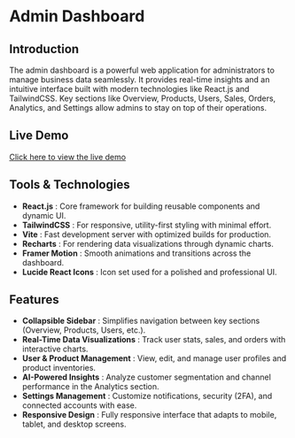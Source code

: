 

# Admin Dashboard

## Introduction
The admin dashboard is a powerful web application for administrators to manage business data seamlessly. It provides real-time insights and an intuitive interface built with modern technologies like React.js and TailwindCSS. Key sections like Overview, Products, Users, Sales, Orders, Analytics, and Settings allow admins to stay on top of their operations.

## Live Demo
[Click here to view the live demo](https://admin-dashboard-teal-seven.vercel.app/)


## Tools & Technologies
<ul>
  <li><strong>React.js</strong> : Core framework for building reusable components and dynamic UI.</li>
  <li><strong>TailwindCSS</strong> : For responsive, utility-first styling with minimal effort.</li>
  <li><strong>Vite</strong> : Fast development server with optimized builds for production.</li>
  <li><strong>Recharts</strong> : For rendering data visualizations through dynamic charts.</li>
  <li><strong>Framer Motion</strong> : Smooth animations and transitions across the dashboard.</li>
  <li><strong>Lucide React Icons</strong> : Icon set used for a polished and professional UI.</li>
</ul>

## Features
<ul>
  <li><strong>Collapsible Sidebar</strong> : Simplifies navigation between key sections (Overview, Products, Users, etc.).</li>
  <li><strong>Real-Time Data Visualizations</strong> : Track user stats, sales, and orders with interactive charts.</li>
  <li><strong>User & Product Management</strong> : View, edit, and manage user profiles and product inventories.</li>
  <li><strong>AI-Powered Insights</strong> : Analyze customer segmentation and channel performance in the Analytics section.</li>
  <li><strong>Settings Management</strong> : Customize notifications, security (2FA), and connected accounts with ease.</li>
  <li><strong>Responsive Design</strong> : Fully responsive interface that adapts to mobile, tablet, and desktop screens.</li>
</ul>
